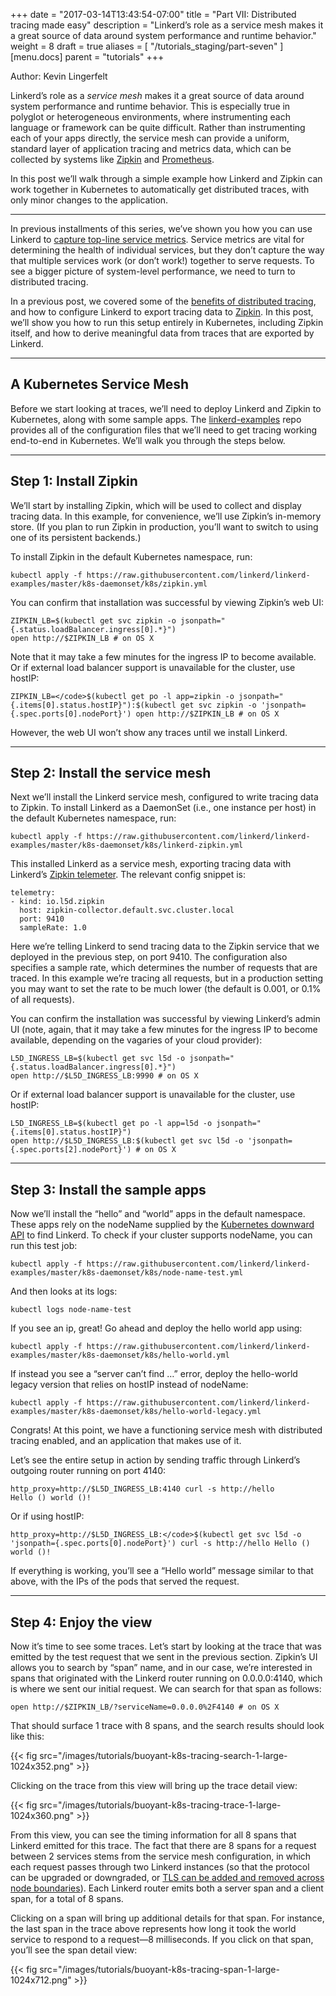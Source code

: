 +++
date = "2017-03-14T13:43:54-07:00"
title = "Part VII: Distributed tracing made easy"
description = "Linkerd’s role as a service mesh makes it a great source of data around system performance and runtime behavior."
weight = 8
draft = true
aliases = [
  "/tutorials_staging/part-seven"
]
[menu.docs]
  parent = "tutorials"
+++

Author: Kevin Lingerfelt

Linkerd’s role as a _service mesh_ makes it a great source of data around system performance and runtime behavior. This is especially true in polyglot or heterogeneous environments, where instrumenting each language or framework can be quite difficult. Rather than instrumenting each of your apps directly, the service mesh can provide a uniform, standard layer of application tracing and metrics data, which can be collected by systems like [Zipkin](http://zipkin.io/) and [Prometheus](https://prometheus.io/).

In this post we’ll walk through a simple example how Linkerd and Zipkin can work together in Kubernetes to automatically get distributed traces, with only minor changes to the application.

---

In previous installments of this series, we’ve shown you how you can use Linkerd to [capture top-line service metrics](/tutorials/part-one). Service metrics are vital for determining the health of individual services, but they don’t capture the way that multiple services work (or don’t work!) together to serve requests. To see a bigger picture of system-level performance, we need to turn to distributed tracing.

In a previous post, we covered some of the [benefits of distributed tracing](https://buoyant.io/distributed-tracing-for-polyglot-microservices/), and how to configure Linkerd to export tracing data to [Zipkin](http://zipkin.io/). In this post, we’ll show you how to run this setup entirely in Kubernetes, including Zipkin itself, and how to derive meaningful data from traces that are exported by Linkerd.

---

## A Kubernetes Service Mesh
Before we start looking at traces, we’ll need to deploy Linkerd and Zipkin to Kubernetes, along with some sample apps. The [linkerd-examples](https://github.com/linkerd/linkerd-examples/tree/master/k8s-daemonset) repo provides all of the configuration files that we’ll need to get tracing working end-to-end in Kubernetes. We’ll walk you through the steps below.

---

## Step 1: Install Zipkin
We’ll start by installing Zipkin, which will be used to collect and display tracing data. In this example, for convenience, we’ll use Zipkin’s in-memory store. (If you plan to run Zipkin in production, you’ll want to switch to using one of its persistent backends.)

To install Zipkin in the default Kubernetes namespace, run:
```
kubectl apply -f https://raw.githubusercontent.com/linkerd/linkerd-examples/master/k8s-daemonset/k8s/zipkin.yml
```

You can confirm that installation was successful by viewing Zipkin’s web UI:
```
ZIPKIN_LB=$(kubectl get svc zipkin -o jsonpath="{.status.loadBalancer.ingress[0].*}")
open http://$ZIPKIN_LB # on OS X
```

Note that it may take a few minutes for the ingress IP to become available. Or if external load balancer support is unavailable for the cluster, use hostIP:

```
ZIPKIN_LB=</code>$(kubectl get po -l app=zipkin -o jsonpath="{.items[0].status.hostIP}"):$(kubectl get svc zipkin -o 'jsonpath={.spec.ports[0].nodePort}') open http://$ZIPKIN_LB # on OS X
```

However, the web UI won’t show any traces until we install Linkerd.

---

## Step 2: Install the service mesh
Next we’ll install the Linkerd service mesh, configured to write tracing data to Zipkin. To install Linkerd as a DaemonSet (i.e., one instance per host) in the default Kubernetes namespace, run:

```
kubectl apply -f https://raw.githubusercontent.com/linkerd/linkerd-examples/master/k8s-daemonset/k8s/linkerd-zipkin.yml
```

This installed Linkerd as a service mesh, exporting tracing data with Linkerd’s [Zipkin telemeter](https://linkerd.io/config/0.9.0/linkerd/index.html#zipkin-telemeter). The relevant config snippet is:

```
telemetry:
- kind: io.l5d.zipkin
  host: zipkin-collector.default.svc.cluster.local
  port: 9410
  sampleRate: 1.0
```

Here we’re telling Linkerd to send tracing data to the Zipkin service that we deployed in the previous step, on port 9410. The configuration also specifies a sample rate, which determines the number of requests that are traced. In this example we’re tracing all requests, but in a production setting you may want to set the rate to be much lower (the default is 0.001, or 0.1% of all requests).

You can confirm the installation was successful by viewing Linkerd’s admin UI (note, again, that it may take a few minutes for the ingress IP to become available, depending on the vagaries of your cloud provider):

```
L5D_INGRESS_LB=$(kubectl get svc l5d -o jsonpath="{.status.loadBalancer.ingress[0].*}")
open http://$L5D_INGRESS_LB:9990 # on OS X
```

Or if external load balancer support is unavailable for the cluster, use hostIP:

```
L5D_INGRESS_LB=$(kubectl get po -l app=l5d -o jsonpath="{.items[0].status.hostIP}")
open http://$L5D_INGRESS_LB:$(kubectl get svc l5d -o 'jsonpath={.spec.ports[2].nodePort}') # on OS X
```

---
## Step 3: Install the sample apps
Now we’ll install the “hello” and “world” apps in the default namespace. These apps rely on the nodeName supplied by the [Kubernetes downward API](https://kubernetes.io/docs/tasks/inject-data-application/downward-api-volume-expose-pod-information/) to find Linkerd. To check if your cluster supports nodeName, you can run this test job:
```
kubectl apply -f https://raw.githubusercontent.com/linkerd/linkerd-examples/master/k8s-daemonset/k8s/node-name-test.yml
```

And then looks at its logs:

```
kubectl logs node-name-test
```

If you see an ip, great! Go ahead and deploy the hello world app using:
```
kubectl apply -f https://raw.githubusercontent.com/linkerd/linkerd-examples/master/k8s-daemonset/k8s/hello-world.yml
```

If instead you see a “server can’t find …” error, deploy the hello-world legacy version that relies on hostIP instead of nodeName:
```
kubectl apply -f https://raw.githubusercontent.com/linkerd/linkerd-examples/master/k8s-daemonset/k8s/hello-world-legacy.yml
```

Congrats! At this point, we have a functioning service mesh with distributed tracing enabled, and an application that makes use of it.

Let’s see the entire setup in action by sending traffic through Linkerd’s outgoing router running on port 4140:
```
http_proxy=http://$L5D_INGRESS_LB:4140 curl -s http://hello
Hello () world ()!
```
Or if using hostIP:
```
http_proxy=http://$L5D_INGRESS_LB:</code>$(kubectl get svc l5d -o 'jsonpath={.spec.ports[0].nodePort}') curl -s http://hello Hello () world ()!
```
If everything is working, you’ll see a “Hello world” message similar to that above, with the IPs of the pods that served the request.

---
## Step 4: Enjoy the view
Now it’s time to see some traces. Let’s start by looking at the trace that was emitted by the test request that we sent in the previous section. Zipkin’s UI allows you to search by “span” name, and in our case, we’re interested in spans that originated with the Linkerd router running on 0.0.0.0:4140, which is where we sent our initial request. We can search for that span as follows:
```
open http://$ZIPKIN_LB/?serviceName=0.0.0.0%2F4140 # on OS X
```

That should surface 1 trace with 8 spans, and the search results should look like this:

{{< fig src="/images/tutorials/buoyant-k8s-tracing-search-1-large-1024x352.png" >}}

Clicking on the trace from this view will bring up the trace detail view:

{{< fig src="/images/tutorials/buoyant-k8s-tracing-trace-1-large-1024x360.png" >}}

From this view, you can see the timing information for all 8 spans that Linkerd emitted for this trace. The fact that there are 8 spans for a request between 2 services stems from the service mesh configuration, in which each request passes through two Linkerd instances (so that the protocol can be upgraded or downgraded, or [TLS can be added and removed across node boundaries](/tutorials/part-three)). Each Linkerd router emits both a server span and a client span, for a total of 8 spans.

Clicking on a span will bring up additional details for that span. For instance, the last span in the trace above represents how long it took the world service to respond to a request—8 milliseconds. If you click on that span, you’ll see the span detail view:

{{< fig src="/images/tutorials/buoyant-k8s-tracing-span-1-large-1024x712.png" >}}
